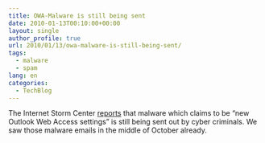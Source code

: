 ```yaml
---
title: OWA-Malware is still being sent
date: 2010-01-13T00:10:00+00:00
layout: single
author_profile: true
url: 2010/01/13/owa-malware-is-still-being-sent/
tags:
  - malware
  - spam
lang: en
categories: 
  - TechBlog
---
```

The Internet Storm Center [reports](http://isc.sans.org/diary.html?storyid=7918) that malware which claims to be “new Outlook Web Access settings” is still being sent out by cyber criminals. We saw those malware emails in the middle of October already.
